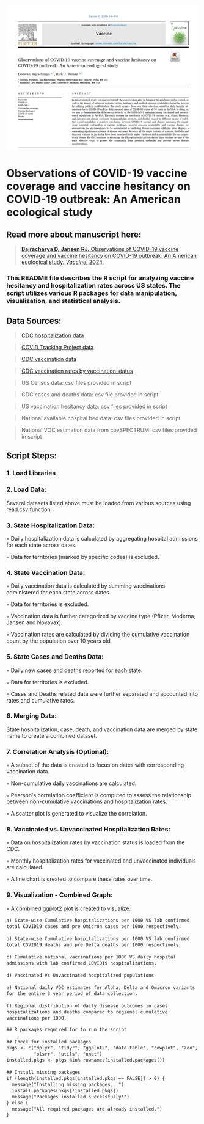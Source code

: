 ![picture](vaccine.png)

# Observations of COVID-19 vaccine coverage and vaccine hesitancy on COVID-19 outbreak: An American ecological study 

## Read more about manuscript here:
> [__Bajracharya D, Jansen RJ.__ Observations of COVID-19 vaccine coverage and vaccine hesitancy on COVID-19 outbreak: An American ecological study. *Vaccine*, 2024.](https://pubmed.ncbi.nlm.nih.gov/38103963/)

### This README file describes the R script for analyzing vaccine hesitancy and hospitalization rates across US states. The script utilizes various R packages for data manipulation, visualization, and statistical analysis.


## Data Sources:
> [CDC hospitalization data](https://healthdata.gov/api/views/g62h-syeh/rows.csv?accessType=DOWNLOAD/)

> [COVID Tracking Project data](https://covidtracking.com/data/download/all-states-history.csv)

> [CDC vaccination data](https://data.cdc.gov/api/views/unsk-b7fc/rows.csv?accessType=DOWNLOAD)

> [CDC vaccination rates by vaccination status](https://data.cdc.gov/api/views/k3na-u7xf/rows.csv?accessType=DOWNLOAD)

> US Census data: csv files provided in script

> CDC cases and deaths data: csv file provided in script

> US vaccination hesitancy data: csv files provided in script

> National available hospital bed data: csv files provided in script

> National VOC estimation data from covSPECTRUM: csv files provided in script


## Script Steps:
### 1. Load Libraries 

### 2. Load Data: 
Several datasets listed above must be loaded from various sources using read.csv function. 
      
### 3. State Hospitalization Data:
◦ Daily hospitalization data is calculated by aggregating hospital admissions for each state across dates.

◦ Data for territories (marked by specific codes) is excluded.
      
### 4. State Vaccination Data:
◦ Daily vaccination data is calculated by summing vaccinations administered for each state across dates.

◦ Data for territories is excluded.

◦ Vaccination data is further categorized by vaccine type (Pfizer, Moderna, Jansen and Novavax).

◦ Vaccination rates are calculated by dividing the cumulative vaccination count by the population over 10 years old 
      
### 5. State Cases and Deaths Data:
◦ Daily new cases and deaths reported for each state.

◦ Data for territories is excluded.

◦ Cases and Deaths related data were further separated and accounted into rates and cumulative rates.
      
### 6. Merging Data:
State hospitalization, case, death, and vaccination data are merged by state name to create a combined dataset.
            
### 7. Correlation Analysis (Optional):
◦ A subset of the data is created to focus on dates with corresponding vaccination data.

◦ Non-cumulative daily vaccinations are calculated.

◦ Pearson's correlation coefficient is computed to assess the relationship between non-cumulative vaccinations and hospitalization rates.

◦ A scatter plot is generated to visualize the correlation.
      
### 8. Vaccinated vs. Unvaccinated Hospitalization Rates:
◦ Data on hospitalization rates by vaccination status is loaded from the CDC.

◦ Monthly hospitalization rates for vaccinated and unvaccinated individuals are calculated.

◦ A line chart is created to compare these rates over time.

### 9. Visualization - Combined Graph:
◦ A combined ggplot2 plot is created to visualize:

    a) State-wise Cumulative hospitalizations per 1000 VS lab confirmed total COVID19 cases and pre Omicron cases per 1000 respectively.
  
    b) State-wise Cumulative hospitalizations per 1000 VS lab confirmed total COVID19 deaths and pre Delta deaths per 1000 respectively.
  
    c) Cumulative national vaccinations per 1000 VS daily hospital admissions with lab confirmed COVID19 hospitalizations.

    d) Vaccinated Vs Unvaccinated hospitalized populations

    e) National daily VOC estimates for Alpha, Delta and Omicron variants for the entire 3 year period of data collection.

    f) Regional distribution of daily disease outcomes in cases, hospitalizations and deaths compared to regional cumulative vaccinations per 1000.
  
```
## R packages required for to run the script

## Check for installed packages
pkgs <- c("dplyr", "tidyr", "ggplot2", "data.table", "cowplot", "zoo", 
          "olsrr", "utils", "nnet")
installed.pkgs <- pkgs %in% rownames(installed.packages())

## Install missing packages
if (length(installed.pkgs[installed.pkgs == FALSE]) > 0) {
  message("Installing missing packages...")
  install.packages(pkgs[!installed.pkgs])
  message("Packages installed successfully!")
} else {
  message("All required packages are already installed.")
}

```
